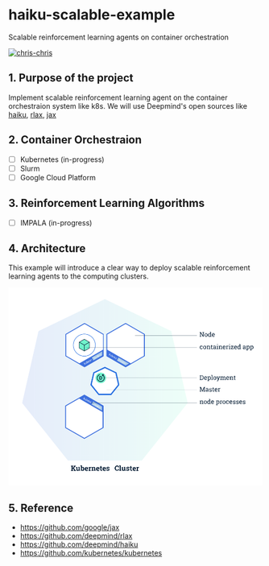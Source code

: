 # haiku-scalable-example
Scalable reinforcement learning agents on container orchestration

[![chris-chris](https://circleci.com/gh/chris-chris/haiku-scalable-example.svg?style=shield)](<LINK>)


## 1. Purpose of the project
Implement scalable reinforcement learning agent on the container orchestraion system like k8s.
We will use Deepmind's open sources like [haiku](https://github.com/deepmind/dm-haiku), [rlax](https://github.com/deepmind/rlax), [jax](https://github.com/google/jax)

## 2. Container Orchestraion
- [ ] Kubernetes (in-progress)
- [ ] Slurm
- [ ] Google Cloud Platform

## 3. Reinforcement Learning Algorithms
- [ ] IMPALA (in-progress)

## 4. Architecture

This example will introduce a clear way to deploy scalable reinforcement learning agents to the computing clusters.

![alt text](img/k8s.png "Logo Title Text 1")

## 5. Reference

- https://github.com/google/jax
- https://github.com/deepmind/rlax
- https://github.com/deepmind/haiku
- https://github.com/kubernetes/kubernetes